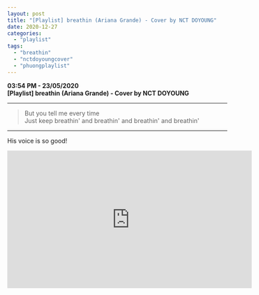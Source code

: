 ```yaml
---
layout: post
title: "[Playlist] breathin (Ariana Grande) - Cover by NCT DOYOUNG"
date: 2020-12-27
categories: 
  - "playlist"
tags: 
  - "breathin"
  - "nctdoyoungcover"
  - "phuongplaylist"
---
```


**03:54 PM - 23/05/2020**  
**\[Playlist\] breathin (Ariana Grande) - Cover by NCT DOYOUNG**

* * *

> But you tell me every time  
> Just keep breathin' and breathin' and breathin' and breathin'

* * *

His voice is so good!

<iframe
  width="560"
  height="315"
  src="https://www.youtube.com/embed/5TpD7NlOS9c"
  frameborder="0"
  allow="accelerometer; autoplay; clipboard-write; encrypted-media; gyroscope; picture-in-picture"
  allowfullscreen>
</iframe>

